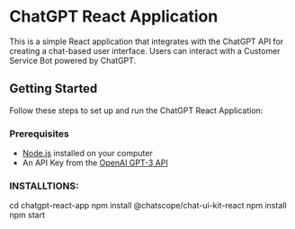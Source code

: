 # ChatGPT React Application

This is a simple React application that integrates with the ChatGPT API for creating a chat-based user interface. Users can interact with a Customer Service Bot powered by ChatGPT.

## Getting Started

Follow these steps to set up and run the ChatGPT React Application:

### Prerequisites

- [Node.js](https://nodejs.org/) installed on your computer
- An API Key from the [OpenAI GPT-3 API](https://beta.openai.com/signup/)

### INSTALLTIONS: 
cd chatgpt-react-app
npm install @chatscope/chat-ui-kit-react
npm install
npm start



